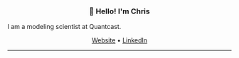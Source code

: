 <h3 align="center">👋 Hello! I'm Chris</h3>

<!-- #### 👋 Hello! I'm [![Generic badge](https://img.shields.io/badge/Chris-Smith-green.svg)](https://shields.io/) -->

<p width="50%" color="blue">
     I am a modeling scientist at Quantcast.
</p>


<p align="center">
<!--   <a href="https://jasonet.co">Blog</a> • -->
    <a href="https://cs2716.github.io">Website</a> •
  <a href="https://www.linkedin.com/in/christopher-smith-969a06149/">LinkedIn</a>
</p>

---

<!-- ##### Blog posts -->

<!--START_SECTION:posts-->
<!-- * Coming Soon! -->
<!--END_SECTION:posts-->




<!-- ![visitors](https://visitor-badge.glitch.me/badge?page_id=cs2716.cs2716) -->
